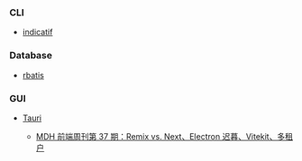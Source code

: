 ### CLI

- [indicatif](https://github.com/console-rs/indicatif)

### Database

- [rbatis](https://github.com/rbatis/rbatis)

### GUI

- [Tauri](https://github.com/tauri-apps/tauri)
  
  - [MDH 前端周刊第 37 期：Remix vs. Next、Electron 迟暮、Vitekit、多租户](https://github.com/sorrycc/weekly/blob/master/docs/issue-0037.md)
